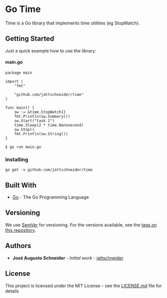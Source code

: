# Go Time

Time is a Go library that implements time utilities (eg StopWatch).

## Getting Started

Just a quick example how to use the library:

#### main.go
```
package main

import (
	"fmt"

	"github.com/jattschneider/time"
)

func main() {
    sw := &time.StopWatch{}
    fmt.Println(sw.Summary())
    sw.Start("task 1")
    time.Sleep(2 * time.Nanosecond)
    sw.Stop()
    fmt.Println(sw.String())
}

```

```
$ go run main.go
```

### Installing

```
go get -v github.com/jattschneider/time
```

## Built With

* [Go](https://golang.org/) - The Go Programming Language

## Versioning

We use [SemVer](http://semver.org/) for versioning. For the versions available, see the [tags on this repository](https://github.com/jattschneider/argonauts/tags). 

## Authors

* **José Augusto Schneider** - *Initial work* - [jattschneider](https://github.com/jattschneider)


## License

This project is licensed under the MIT License - see the [LICENSE.md](LICENSE.md) file for details
